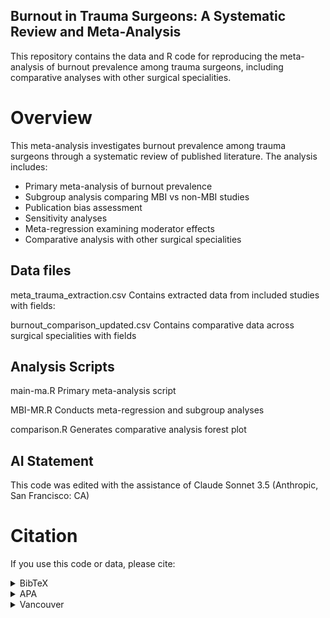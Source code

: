 ## Burnout in Trauma Surgeons: A Systematic Review and Meta-Analysis

This repository contains the data and R code for reproducing the meta-analysis of burnout prevalence among trauma surgeons, including comparative analyses with other surgical specialities.

# Overview

This meta-analysis investigates burnout prevalence among trauma surgeons through a systematic review of published literature. The analysis includes:

* Primary meta-analysis of burnout prevalence 
* Subgroup analysis comparing MBI vs non-MBI studies
* Publication bias assessment
* Sensitivity analyses
* Meta-regression examining moderator effects
* Comparative analysis with other surgical specialities

## Data files
meta_trauma_extraction.csv
Contains extracted data from included studies with fields:

burnout_comparison_updated.csv
Contains comparative data across surgical specialities with fields

## Analysis Scripts
main-ma.R
Primary meta-analysis script

MBI-MR.R
Conducts meta-regression and subgroup analyses

comparison.R
Generates comparative analysis forest plot


## AI Statement

This code was edited with the assistance of Claude Sonnet 3.5 (Anthropic, San Francisco: CA)

# Citation
If you use this code or data, please cite:

<details>
<summary>BibTeX</summary>
<pre><code>@article{kirdarsmith2024burnout,
  title={Prevalence of burnout among Trauma Surgeons: A systematic review and meta-analysis},
  author={Kirdar-Smith, Sebastian Knight, Alec and Twumasi, Ricardo},
  journal={[Journal Pending]},
  year={2024},
  publisher={[Publisher Pending]},
  doi={[DOI Pending]}
}
</code></pre>
</details>
<details>
<summary>APA</summary>
<pre><code>Kirdar-Smith, S., Knight, A., & Twumasi, R. (2024). Prevalence of burnout among Trauma Surgeons: A systematic review and meta-analysis. [Journal Pending].</code></pre>
</details>
<details>
<summary>Vancouver</summary>
<pre><code>Kirdar-Smith S, Knight A, Twumasi R. Prevalence of burnout among Trauma Surgeons: A systematic review and meta-analysis. [Journal Pending]. 2024.</code></pre>
</details>
